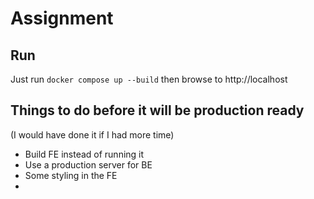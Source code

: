 # Assignment


## Run
Just run `docker compose up --build`
then browse to http://localhost



## Things to do before it will be production ready
(I would have done it if I had more time)
- Build FE instead of running it
- Use a production server for BE
- Some styling in the FE
- 
